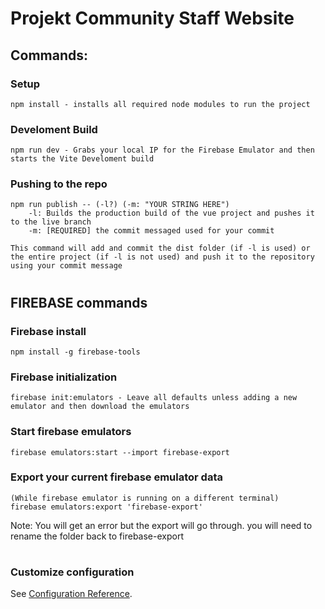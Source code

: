 # Projekt Community Staff Website


## Commands:

### Setup
```
npm install - installs all required node modules to run the project
```

### Develoment Build
```
npm run dev - Grabs your local IP for the Firebase Emulator and then starts the Vite Develoment build
```

### Pushing to the repo
```
npm run publish -- (-l?) (-m: "YOUR STRING HERE")
	-l: Builds the production build of the vue project and pushes it to the live branch
	-m: [REQUIRED] the commit messaged used for your commit
 
This command will add and commit the dist folder (if -l is used) or the entire project (if -l is not used) and push it to the repository using your commit message
```
#
## FIREBASE commands

### Firebase install
```
npm install -g firebase-tools
```

### Firebase initialization
```
firebase init:emulators - Leave all defaults unless adding a new emulator and then download the emulators
```

### Start firebase emulators
```
firebase emulators:start --import firebase-export
```

### Export your current firebase emulator data
```
(While firebase emulator is running on a different terminal)
firebase emulators:export 'firebase-export'
```
Note: You will get an error but the export will go through. you will need to rename the folder back to firebase-export

#
### Customize configuration

See [Configuration Reference](https://vitejs.dev/config/).
